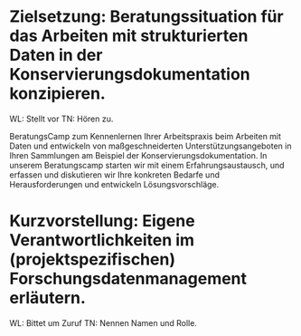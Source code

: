 <!--

author:   Canan Hastik
email:    canan@hastik.de
version:  0.0.1
language: de
narrator: Deutsch Female
title: SODA BeratungsCamp (SODa Barcamp in Berlin) - Einheit 1 - Begrüssung

comment: SODa BeratungsCamp: Kennenlernen der Arbeitspraxis in Sammlungen von Liebesbriefen bis Computerspielen

licence: cc-by

-->

# Zielsetzung: Beratungssituation für das Arbeiten mit strukturierten Daten in der Konservierungsdokumentation konzipieren.

WL: Stellt vor
TN: Hören zu.

BeratungsCamp zum Kennenlernen Ihrer Arbeitspraxis beim Arbeiten mit Daten und entwickeln von maßgeschneiderten Unterstützungsangeboten in Ihren Sammlungen am Beispiel der Konservierungsdokumentation.
In unserem Beratungscamp starten wir mit einem Erfahrungsaustausch, und erfassen und diskutieren wir Ihre konkreten Bedarfe und Herausforderungen und entwickeln Lösungsvorschläge.


# Kurzvorstellung: Eigene Verantwortlichkeiten im (projektspezifischen) Forschungsdatenmanagement erläutern.
WL: Bittet um Zuruf
TN: Nennen Namen und Rolle. 

